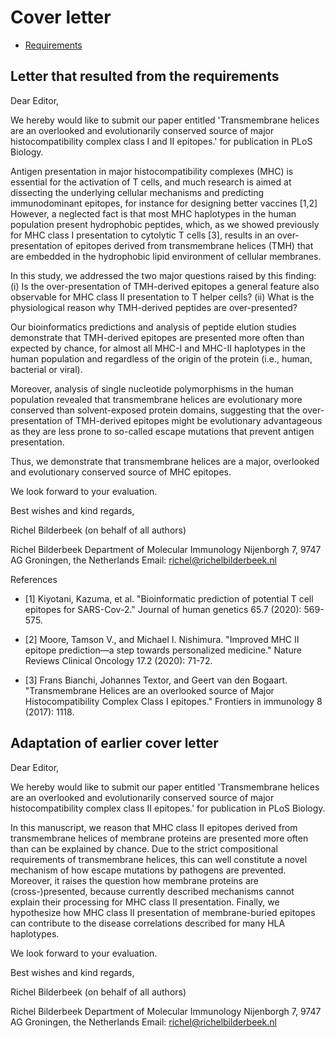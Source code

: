 # Cover letter

 * [Requirements](https://journals.plos.org/plosbiology/s/submission-guidelines#loc-cover-letter)

## Letter that resulted from the requirements

Dear Editor,

We hereby would like to submit our paper 
entitled 'Transmembrane helices are an overlooked and evolutionarily conserved
source of major histocompatibility complex class I and II epitopes.' 
for publication in PLoS Biology.

Antigen presentation in major histocompatibility complexes (MHC) is essential 
for the activation of T cells, 
and much research is aimed at dissecting 
the underlying cellular mechanisms and predicting immunodominant epitopes, 
for instance for designing better vaccines [1,2]
However, a neglected fact is that most MHC haplotypes 
in the human population present hydrophobic peptides, 
which, as we showed previously for MHC class I presentation 
to cytolytic T cells [3], 
results in an over-presentation of epitopes 
derived from transmembrane helices (TMH) 
that are embedded in the hydrophobic lipid environment of cellular membranes. 

In this study, we addressed the two major questions raised by this finding: 
(i) Is the over-presentation of TMH-derived epitopes a general feature 
also observable for MHC class II presentation to T helper cells? (ii) 
What is the physiological reason why TMH-derived peptides are over-presented?

Our bioinformatics predictions and analysis of peptide elution studies 
demonstrate that TMH-derived epitopes are presented more often 
than expected by chance, for almost all MHC-I and MHC-II haplotypes 
in the human population and regardless of the origin of the 
protein (i.e., human, bacterial or viral).

Moreover, analysis of single nucleotide polymorphisms in the human 
population revealed that transmembrane helices are evolutionary more 
conserved than solvent-exposed protein domains, 
suggesting that the over-presentation of TMH-derived epitopes 
might be evolutionary advantageous as they are less prone 
to so-called escape mutations that prevent antigen presentation.

Thus, we demonstrate that transmembrane helices are a major, 
overlooked and evolutionary conserved source of MHC epitopes. 

We look forward to your evaluation.


Best wishes and kind regards,

Richel Bilderbeek (on behalf of all authors)


Richel Bilderbeek
Department of Molecular Immunology
Nijenborgh 7, 9747 AG Groningen, the Netherlands
Email: richel@richelbilderbeek.nl

References


 * [1] Kiyotani, Kazuma, et al. "Bioinformatic prediction of potential T cell 
   epitopes for SARS-Cov-2." Journal of human genetics 65.7 (2020): 569-575.

 * [2] Moore, Tamson V., and Michael I. Nishimura. "Improved MHC II epitope 
   prediction—a step towards personalized medicine." Nature Reviews Clinical 
   Oncology 17.2 (2020): 71-72.

 * [3] Frans Bianchi, Johannes Textor, and Geert van den Bogaart. 
   "Transmembrane Helices are an overlooked source of Major 
   Histocompatibility Complex Class I epitopes." 
   Frontiers in immunology 8 (2017): 1118.

## Adaptation of earlier cover letter

Dear Editor,

We hereby would like to submit our paper 
entitled 'Transmembrane helices are an overlooked and evolutionarily conserved
source of major histocompatibility complex class II epitopes.' 
for publication in PLoS Biology.

In this manuscript, 
we reason that MHC class II epitopes 
derived from transmembrane helices of membrane proteins are presented more
often than can be explained by chance. 
Due to the strict compositional requirements of transmembrane helices, 
this can well constitute a novel mechanism 
of how escape mutations by pathogens are prevented. 
Moreover, it raises the question how membrane proteins are (cross-)presented, 
because currently described mechanisms cannot explain 
their processing for MHC class II presentation. 
Finally, we hypothesize how MHC class II presentation of membrane-buried epitopes 
can contribute to the disease correlations described for many HLA haplotypes. 

We look forward to your evaluation.


Best wishes and kind regards,

Richel Bilderbeek (on behalf of all authors)


Richel Bilderbeek
Department of Molecular Immunology
Nijenborgh 7, 9747 AG Groningen, the Netherlands
Email: richel@richelbilderbeek.nl

